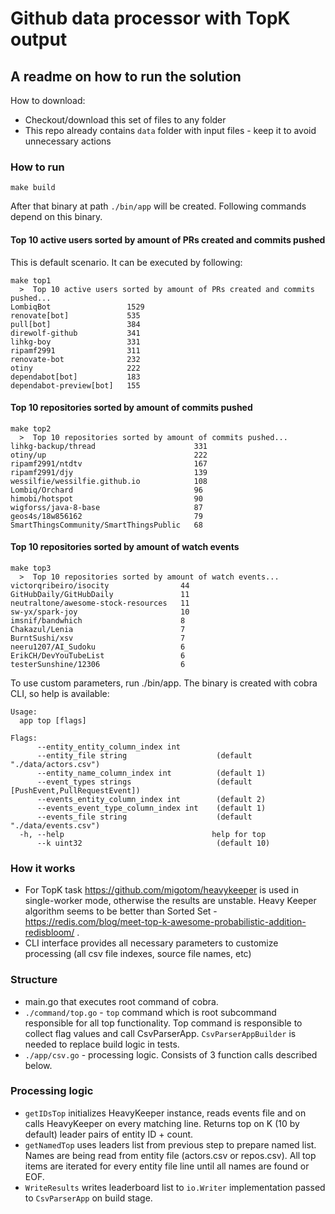 # Github data processor with TopK output

## A readme on how to run the solution ##
How to download: 

- Checkout/download this set of files to any folder
- This repo already contains `data` folder with input files - keep it to avoid unnecessary actions

### How to run
```shell
make build
```
After that binary at path `./bin/app` will be created.
Following commands depend on this binary.

#### Top 10 active users sorted by amount of PRs created and commits pushed
This is default scenario.
It can be executed  by following:
```shell
make top1
  >  Top 10 active users sorted by amount of PRs created and commits pushed...
LombiqBot                 1529
renovate[bot]             535
pull[bot]                 384
direwolf-github           341
lihkg-boy                 331
ripamf2991                311
renovate-bot              232
otiny                     222
dependabot[bot]           183
dependabot-preview[bot]   155
```

#### Top 10 repositories sorted by amount of commits pushed
```shell
make top2
  >  Top 10 repositories sorted by amount of commits pushed...
lihkg-backup/thread                      331
otiny/up                                 222
ripamf2991/ntdtv                         167
ripamf2991/djy                           139
wessilfie/wessilfie.github.io            108
Lombiq/Orchard                           96
himobi/hotspot                           90
wigforss/java-8-base                     87
geos4s/18w856162                         79
SmartThingsCommunity/SmartThingsPublic   68
```

#### Top 10 repositories sorted by amount of watch events
```shell
make top3
  >  Top 10 repositories sorted by amount of watch events...
victorqribeiro/isocity                44
GitHubDaily/GitHubDaily               11
neutraltone/awesome-stock-resources   11
sw-yx/spark-joy                       10
imsnif/bandwhich                      8
Chakazul/Lenia                        7
BurntSushi/xsv                        7
neeru1207/AI_Sudoku                   6
ErikCH/DevYouTubeList                 6
testerSunshine/12306                  6
```

To use custom parameters, run ./bin/app.
The binary is created with cobra CLI, so help is available:
```shell
Usage:
  app top [flags]

Flags:
      --entity_entity_column_index int       
      --entity_file string                    (default "./data/actors.csv")
      --entity_name_column_index int          (default 1)
      --event_types strings                   (default [PushEvent,PullRequestEvent])
      --events_entity_column_index int        (default 2)
      --events_event_type_column_index int    (default 1)
      --events_file string                    (default "./data/events.csv")
  -h, --help                                 help for top
      --k uint32                              (default 10)
```

### How it works
- For TopK task https://github.com/migotom/heavykeeper is used in single-worker mode, otherwise the results are unstable. 
Heavy Keeper algorithm seems to be better than Sorted Set - https://redis.com/blog/meet-top-k-awesome-probabilistic-addition-redisbloom/ .
- CLI interface provides all necessary parameters to customize processing (all csv file indexes, source file names, etc)

### Structure
- main.go that executes root command of cobra.
- `./command/top.go` - `top` command which is root subcommand responsible for all top functionality.
Top command is responsible to collect flag values and call CsvParserApp.
`CsvParserAppBuilder` is needed to replace build logic in tests.
- `./app/csv.go` - processing logic. Consists of 3 function calls described below.
### Processing logic
- `getIDsTop` initializes HeavyKeeper instance, reads events file and on calls HeavyKeeper on every matching line.
Returns top on K (10 by default) leader pairs of entity ID + count.
- `getNamedTop` uses leaders list from previous step to prepare named list.
Names are being read from entity file (actors.csv or repos.csv). All top items are iterated for every entity file line until
all names are found or EOF.
- `WriteResults` writes leaderboard list to `io.Writer` implementation passed to `CsvParserApp` on build stage.